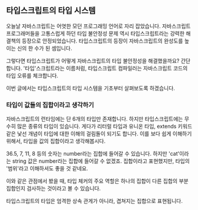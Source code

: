 ## 타입스크립트의 타입 시스템

오늘날 자바스크립트는 어엿한 모던 프로그래밍 언어로 자리 잡았습니다. 자바스크립트 프로그래머들을 고통스럽게 하던 타입 불안정성 문제 역시 타입스크립트라는 강력한 해결책의 등장으로 안정되었습니다. 타입스크립트의 등장이 자바스크립트의 완성도를 높이는 신의 한 수가 된 셈입니다.

그렇다면 타입스크립트가 어떻게 자바스크립트의 타입 불안정성을 해결했을까요? 간단합니다. '타입'스크립트라는 이름처럼, 타입스크립트 컴파일러는 자바스크립트 코드의 타입 오류를 체크합니다.

이번 글에서는 타입스크립트의 타입 시스템을 기초부터 살펴보도록 하겠습니다.

### 타입이 값들의 집합이라고 생각하기

자바스크립트의 런타임에는 단 6개의 타입만 존재합니다. 하지만 타입스크립트에는 무수히 많은 종류의 타입이 있습니다. 게다가 리터럴 타입과 유니온 타입, extends 키워드 같은 낯선 개념이 타입에 대한 이해의 걸림돌이 되기도 합니다. 이를 보다 쉽게 이해하기 위해서, 타입을 값의 집합이라고 생각해봅시다.

36.5, 7, 11, 8 등의 숫자는 number라는 집합에 들어갈 수 있습니다. 하지만 'cat'이라는 string 값은 number라는 집합에 들어갈 수 없겠죠. 집합이라고 표현했지만, 타입의 '범위'라고 이해하셔도 좋을 것 같네요.

이와 같은 관점에서 봤을 때, 타입 체커의 주요 역할은 하나의 집합이 다른 집합의 부분 집합인지 검사하는 것이라고 볼 수 있습니다.

타입스크립트의 타입은 엄격한 상속 관게가 아니라, 겹쳐지는 집합으로 표현됩니다.
